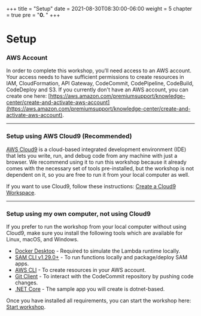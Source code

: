 +++
title = "Setup"
date = 2021-08-30T08:30:00-06:00
weight = 5
chapter = true
pre = "<b>0. </b>"
+++

# Setup

### AWS Account

In order to complete this workshop, you’ll need access to an AWS account. Your access needs to have sufficient permissions to create resources in IAM, CloudFormation, API Gateway, CodeCommit, CodePipeline, CodeBuild, CodeDeploy and S3. If you currently don't have an AWS account, you can create one here: [https://aws.amazon.com/premiumsupport/knowledge-center/create-and-activate-aws-account](https://aws.amazon.com/premiumsupport/knowledge-center/create-and-activate-aws-account).

___

### Setup using AWS Cloud9 (Recommended)

[AWS Cloud9](https://aws.amazon.com/cloud9/) is a cloud-based integrated development environment (IDE) that lets you  write, run, and debug code from any machine with just a browser. We recommend using it to run this workshop because it already comes with the necessary set of tools pre-installed, but the workshop is not dependent on it, so you are free to run it from your local computer as well.

If you want to use Cloud9, follow these instructions: [Create a Cloud9 Workspace](/csharp/setup/cloud9.html).

___

### Setup using my own computer, not using Cloud9

If you prefer to run the workshop from your local computer without using Cloud9, make sure you install the following tools which are available for Linux, macOS, and Windows.

* [Docker Desktop](https://www.docker.com/products/docker-desktop) - Required to simulate the Lambda runtime locally.
* [SAM CLI v1.29.0+](https://docs.aws.amazon.com/serverless-application-model/latest/developerguide/serverless-sam-cli-install.html) - To run functions locally and package/deploy SAM apps.
* [AWS CLI](https://docs.aws.amazon.com/cli/latest/userguide/cli-chap-install.html) - To create resources in your AWS account.
* [Git Client](https://git-scm.com/downloads) - To interact with the CodeCommit repository by pushing code changes.
* [.NET Core](https://dotnet.microsoft.com/) - The sample app you will create is dotnet-based.

Once you have installed all requirements, you can start the workshop here: [Start workshop](/csharp/sam.html).
